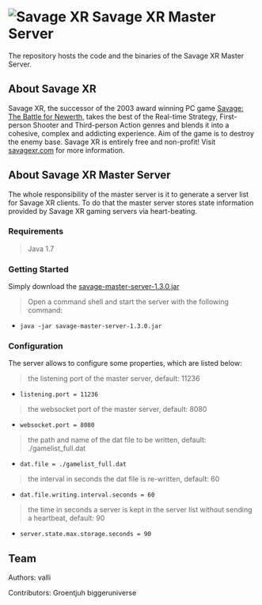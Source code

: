 ![Savage XR](http://savagexr.com/media/savagexr_logo_600.png)
Savage XR Master Server
====================
The repository hosts the code and the binaries of the Savage XR Master Server. 

## About Savage XR
Savage XR, the successor of the 2003 award winning PC game [Savage: The Battle for Newerth](http://www.savagexr.com/savage-the-battle-for-newerth-download.html), 
takes the best of the Real-time Strategy, First-person Shooter and Third-person Action genres and blends it into a cohesive, 
complex and addicting experience. Aim of the game is to destroy the enemy base. Savage XR is entirely free and non-profit! 
Visit [savagexr.com](http://savagexr.com) for more information.

## About Savage XR Master Server
The whole responsibility of the master server is it to 
generate a server list for Savage XR clients. To do that the master server stores state information provided by 
Savage XR gaming servers via heart-beating.

### Requirements

> Java 1.7

### Getting Started
Simply download the [savage-master-server-1.3.0.jar](https://github.com/valliman/savage-xr-master-server/releases/download/1.3.0/savage-master-server-1.3.0.jar)

> Open a command shell and start the server with the following command:
* `java -jar savage-master-server-1.3.0.jar`

### Configuration
The server allows to configure some properties, which are listed below:

> the listening port of the master server, default: 11236
* `listening.port = 11236` 

> the websocket port of the master server, default: 8080
* `websocket.port = 8080` 

> the path and name of the dat file to be written, default: ./gamelist_full.dat
* `dat.file = ./gamelist_full.dat` 

> the interval in seconds the dat file is re-written, default: 60
* `dat.file.writing.interval.seconds = 60` 

> the time in seconds a server is kept in the server list without sending a heartbeat, default: 90
* `server.state.max.storage.seconds = 90` 

## Team
Authors:
  valli

Contributors:
  Groentjuh
  biggeruniverse